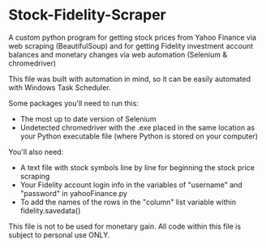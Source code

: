 # Stock-Fidelity-Scraper

A custom python program for getting stock prices from Yahoo Finance via web scraping (BeautifulSoup) and for getting Fidelity investment account balances and monetary changes via web automation (Selenium & chromedriver)

This file was built with automation in mind, so it can be easily automated with Windows Task Scheduler.

Some packages you'll need to run this:
- The most up to date version of Selenium
- Undetected chromedriver with the .exe placed in the same location as your Python executable file (where Python is stored on your computer)

You'll also need:
- A text file with stock symbols line by line for beginning the stock price scraping
- Your Fidelity account login info in the variables of "username" and "password" in yahooFinance.py
- To add the names of the rows in the "column" list variable within fidelity.savedata()

This file is not to be used for monetary gain. All code within this file is subject to personal use ONLY.
